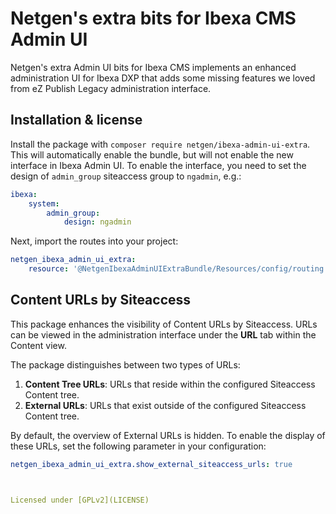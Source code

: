 Netgen's extra bits for Ibexa CMS Admin UI
==========================================

Netgen's extra Admin UI bits for Ibexa CMS implements an enhanced administration
UI for Ibexa DXP that adds some missing features we loved from eZ Publish Legacy
administration interface.

Installation & license
----------------------

Install the package with `composer require netgen/ibexa-admin-ui-extra`. This
will automatically enable the bundle, but will not enable the new interface in
Ibexa Admin UI. To enable the interface, you need to set the design of
`admin_group` siteaccess group to `ngadmin`, e.g.:

```yaml
ibexa:
    system:
        admin_group:
            design: ngadmin
```

Next, import the routes into your project:

```yaml
netgen_ibexa_admin_ui_extra:
    resource: '@NetgenIbexaAdminUIExtraBundle/Resources/config/routing.yaml'
```

Content URLs by Siteaccess
--------------------------

This package enhances the visibility of Content URLs by Siteaccess. URLs can be viewed in the administration interface under the **URL** tab within the Content view.

The package distinguishes between two types of URLs:

1. **Content Tree URLs**: URLs that reside within the configured Siteaccess Content tree.
2. **External URLs**: URLs that exist outside of the configured Siteaccess Content tree.

By default, the overview of External URLs is hidden. To enable the display of these URLs, set the following parameter in your configuration:

```yaml
netgen_ibexa_admin_ui_extra.show_external_siteaccess_urls: true



Licensed under [GPLv2](LICENSE)
